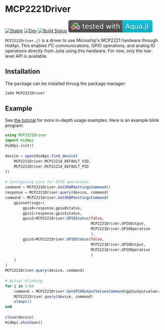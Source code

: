 # MCP2221Driver

[![Stable](https://img.shields.io/badge/docs-stable-blue.svg)](https://klafyvel.github.io/MCP2221Driver.jl/stable/)
[![Dev](https://img.shields.io/badge/docs-dev-blue.svg)](https://klafyvel.github.io/MCP2221Driver.jl/dev/)
[![Build Status](https://github.com/klafyvel/MCP2221Driver.jl/actions/workflows/CI.yml/badge.svg?branch=main)](https://github.com/klafyvel/MCP2221Driver.jl/actions/workflows/CI.yml?query=branch%3Amain)
[![Aqua](https://raw.githubusercontent.com/JuliaTesting/Aqua.jl/master/badge.svg)](https://github.com/JuliaTesting/Aqua.jl)

`MCP2221Driver.jl` is a driver to use Microship's MCP2221 hardware through HidApi. This enables I²C communications, GPIO operations, and analog IO operations directly from Julia using this hardware. For now, only the low-level API is available.

## Installation

The package can be installed throug the package manager:

```julia
]add MCP2221Driver
```

## Example

See [the tutorial](https://klafyvel.github.io/MCP2221Driver.jl/dev/lowlevel/tutorial) for more in-depth usage examples. Here is an example blink program:

```julia
using MCP2221Driver
import HidApi
HidApi.init()

device = open(HidApi.find_device(
    MCP2221Driver.MCP2221A_DEFAULT_VID, 
    MCP2221Driver.MCP2221A_DEFAULT_PID
))

# Configuring pins for GPIO operations
command = MCP2221Driver.GetSRAMSettingsCommand()
response = MCP2221Driver.query(device, command)
command = MCP2221Driver.SetSRAMSettingsCommand(
    gpiosettings=(
        gpio0=response.gpio0status, 
        gpio1=response.gpio1status, 
        gpio2=MCP2221Driver.GPIOStatus(false, 
                                       MCP2221Driver.GPIOOutput, 
                                       MCP2221Driver.GPIOOperation
                                       ), 
        gpio3=MCP2221Driver.GPIOStatus(false, 
                                       MCP2221Driver.GPIOOutput, 
                                       MCP2221Driver.GPIOOperation
                                       )
    )
)
MCP2221Driver.query(device, command)

# Actual blinking
for i in 1:60
    command = MCP2221Driver.SetGPIOOutputValuesCommand(gp2outputvalue=isodd(i), gp3outputvalue=iseven(i))
    MCP2221Driver.query(device, command)
    sleep(1)
end

close(device)
HidApi.shutdown()

```
